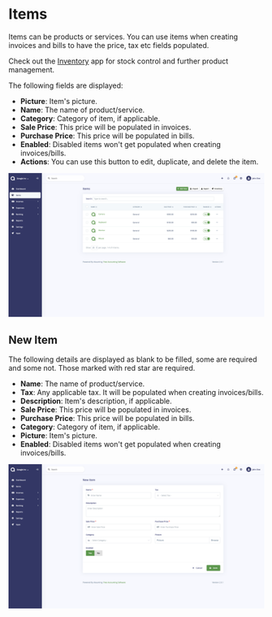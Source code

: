 Items
=====

Items can be products or services. You can use items when creating invoices and bills to have the price, tax etc fields populated.

Check out the [Inventory](https://akaunting.com/apps/categories/inventory) app for stock control and further product management.

The following fields are displayed:

- **Picture**: Item's picture.
- **Name**: The name of product/service.
- **Category**: Category of item, if applicable.
- **Sale Price**: This price will be populated in invoices.
- **Purchase Price**: This price will be populated in bills.
- **Enabled**: Disabled items won't get populated when creating invoices/bills.
- **Actions**: You can use this button to edit, duplicate, and delete the item.

![items list](_images/items_list.png)

## New Item

The following details are displayed as blank to be filled, some are required and some not. Those marked with red star are required.

- **Name**: The name of product/service.
- **Tax**: Any applicable tax. It will be populated when creating invoices/bills.
- **Description**: Item's description, if applicable.
- **Sale Price**: This price will be populated in invoices.
- **Purchase Price**: This price will be populated in bills.
- **Category**: Category of item, if applicable.
- **Picture**: Item's picture.
- **Enabled**: Disabled items won't get populated when creating invoices/bills.

![items form](_images/items_form.png)

